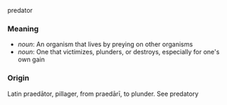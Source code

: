 predator
### Meaning
+ _noun_: An organism that lives by preying on other organisms
+ _noun_: One that victimizes, plunders, or destroys, especially for one's own gain

### Origin

Latin praedātor, pillager, from praedārī, to plunder. See predatory
